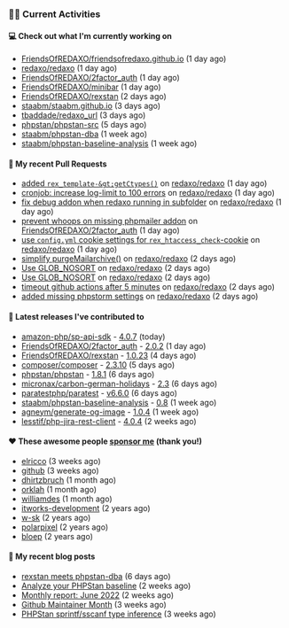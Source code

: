 ### 👨‍💻 Current Activities


#### 💻 Check out what I'm currently working on

- [FriendsOfREDAXO/friendsofredaxo.github.io](https://github.com/FriendsOfREDAXO/friendsofredaxo.github.io) (1 day ago)
- [redaxo/redaxo](https://github.com/redaxo/redaxo) (1 day ago)
- [FriendsOfREDAXO/2factor_auth](https://github.com/FriendsOfREDAXO/2factor_auth) (1 day ago)
- [FriendsOfREDAXO/minibar](https://github.com/FriendsOfREDAXO/minibar) (1 day ago)
- [FriendsOfREDAXO/rexstan](https://github.com/FriendsOfREDAXO/rexstan) (2 days ago)
- [staabm/staabm.github.io](https://github.com/staabm/staabm.github.io) (3 days ago)
- [tbaddade/redaxo_url](https://github.com/tbaddade/redaxo_url) (3 days ago)
- [phpstan/phpstan-src](https://github.com/phpstan/phpstan-src) (5 days ago)
- [staabm/phpstan-dba](https://github.com/staabm/phpstan-dba) (1 week ago)
- [staabm/phpstan-baseline-analysis](https://github.com/staabm/phpstan-baseline-analysis) (1 week ago)


#### 🔨 My recent Pull Requests

- [added `rex_template-&gt;getCtypes()`](https://github.com/redaxo/redaxo/pull/5218) on [redaxo/redaxo](https://github.com/redaxo/redaxo) (1 day ago)
- [cronjob: increase log-limit to 100 errors](https://github.com/redaxo/redaxo/pull/5217) on [redaxo/redaxo](https://github.com/redaxo/redaxo) (1 day ago)
- [fix debug addon when redaxo running in subfolder](https://github.com/redaxo/redaxo/pull/5216) on [redaxo/redaxo](https://github.com/redaxo/redaxo) (1 day ago)
- [prevent whoops on missing phpmailer addon](https://github.com/FriendsOfREDAXO/2factor_auth/pull/65) on [FriendsOfREDAXO/2factor_auth](https://github.com/FriendsOfREDAXO/2factor_auth) (1 day ago)
- [use `config.yml` cookie settings for `rex_htaccess_check`-cookie](https://github.com/redaxo/redaxo/pull/5214) on [redaxo/redaxo](https://github.com/redaxo/redaxo) (1 day ago)
- [simplify purgeMailarchive()](https://github.com/redaxo/redaxo/pull/5213) on [redaxo/redaxo](https://github.com/redaxo/redaxo) (2 days ago)
- [Use GLOB_NOSORT](https://github.com/redaxo/redaxo/pull/5212) on [redaxo/redaxo](https://github.com/redaxo/redaxo) (2 days ago)
- [Use GLOB_NOSORT](https://github.com/redaxo/redaxo/pull/5211) on [redaxo/redaxo](https://github.com/redaxo/redaxo) (2 days ago)
- [timeout github actions after 5 minutes](https://github.com/redaxo/redaxo/pull/5209) on [redaxo/redaxo](https://github.com/redaxo/redaxo) (2 days ago)
- [added missing phpstorm settings](https://github.com/redaxo/redaxo/pull/5208) on [redaxo/redaxo](https://github.com/redaxo/redaxo) (2 days ago)


#### 🔭 Latest releases I've contributed to

- [amazon-php/sp-api-sdk](https://github.com/amazon-php/sp-api-sdk) - [4.0.7](https://github.com/amazon-php/sp-api-sdk/releases/tag/4.0.7) (today)
- [FriendsOfREDAXO/2factor_auth](https://github.com/FriendsOfREDAXO/2factor_auth) - [2.0.2](https://github.com/FriendsOfREDAXO/2factor_auth/releases/tag/2.0.2) (1 day ago)
- [FriendsOfREDAXO/rexstan](https://github.com/FriendsOfREDAXO/rexstan) - [1.0.23](https://github.com/FriendsOfREDAXO/rexstan/releases/tag/1.0.23) (4 days ago)
- [composer/composer](https://github.com/composer/composer) - [2.3.10](https://github.com/composer/composer/releases/tag/2.3.10) (5 days ago)
- [phpstan/phpstan](https://github.com/phpstan/phpstan) - [1.8.1](https://github.com/phpstan/phpstan/releases/tag/1.8.1) (6 days ago)
- [micronax/carbon-german-holidays](https://github.com/micronax/carbon-german-holidays) - [2.3](https://github.com/micronax/carbon-german-holidays/releases/tag/2.3) (6 days ago)
- [paratestphp/paratest](https://github.com/paratestphp/paratest) - [v6.6.0](https://github.com/paratestphp/paratest/releases/tag/v6.6.0) (6 days ago)
- [staabm/phpstan-baseline-analysis](https://github.com/staabm/phpstan-baseline-analysis) - [0.8](https://github.com/staabm/phpstan-baseline-analysis/releases/tag/0.8) (1 week ago)
- [agneym/generate-og-image](https://github.com/agneym/generate-og-image) - [1.0.4](https://github.com/agneym/generate-og-image/releases/tag/1.0.4) (1 week ago)
- [lesstif/php-jira-rest-client](https://github.com/lesstif/php-jira-rest-client) - [4.0.4](https://github.com/lesstif/php-jira-rest-client/releases/tag/4.0.4) (2 weeks ago)


#### ❤️ These awesome people [sponsor me](https://github.com/sponsors/staabm) (thank you!)

- [elricco](https://github.com/elricco) (3 weeks ago)
- [github](https://github.com/github) (3 weeks ago)
- [dhirtzbruch](https://github.com/dhirtzbruch) (1 month ago)
- [orklah](https://github.com/orklah) (1 month ago)
- [williamdes](https://github.com/williamdes) (1 month ago)
- [itworks-development](https://github.com/itworks-development) (2 years ago)
- [w-sk](https://github.com/w-sk) (2 years ago)
- [polarpixel](https://github.com/polarpixel) (2 years ago)
- [bloep](https://github.com/bloep) (2 years ago)

#### 📜 My recent blog posts

- [rexstan meets phpstan-dba](https://staabm.github.io/2022/07/12/rexstan-meets-phpstan-dba.html) (6 days ago)
- [Analyze your PHPStan baseline](https://staabm.github.io/2022/07/04/phpstan-baseline-analysis.html) (2 weeks ago)
- [Monthly report: June 2022](https://staabm.github.io/2022/06/30/monthly-report-june.html) (2 weeks ago)
- [Github Maintainer Month](https://staabm.github.io/2022/06/24/github-maintainer-month.html) (3 weeks ago)
- [PHPStan sprintf/sscanf type inference](https://staabm.github.io/2022/06/23/phpstan-sprintf-sscanf-inference.html) (3 weeks ago)
